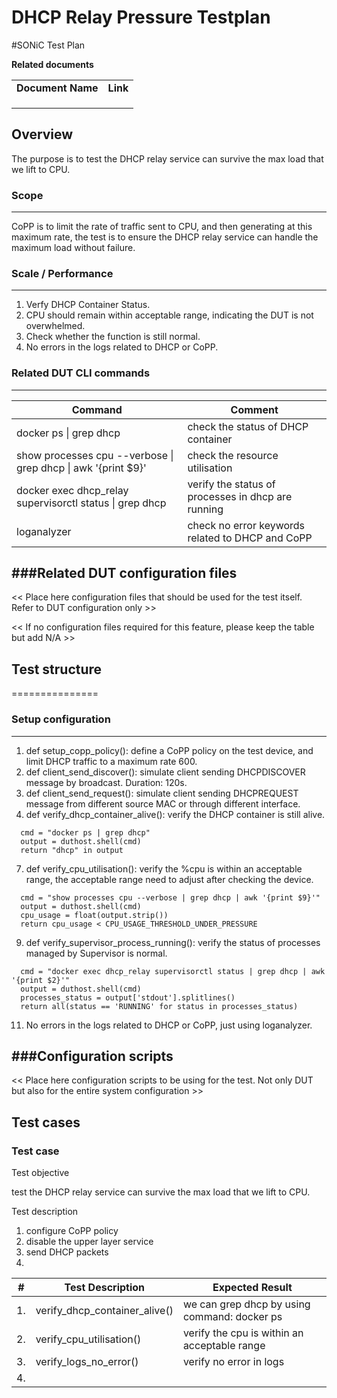 # DHCP Relay Pressure Testplan

#SONiC Test Plan




<span id="_Toc205800613" class="anchor"><span id="_Toc463421032" class="anchor"><span id="_Toc463514628" class="anchor"></span></span></span>**Related documents**

|                   |          |
|-------------------|----------|
| **Document Name** | **Link** |
|                   |          |
|                   |          |
|                   |          |




## Overview

The purpose is to test the DHCP relay service can survive the max load that we lift to CPU.

### Scope
---------

CoPP is to limit the rate of traffic sent to CPU, and then generating at this maximum rate, the test is to ensure the DHCP relay service can handle the maximum load without failure.

### Scale / Performance
-------------------
1. Verfy DHCP Container Status.
2. CPU should remain within acceptable range, indicating the DUT is not overwhelmed.
3. Check whether the function is still normal.
4. No errors in the logs related to DHCP or CoPP.

### Related **DUT** CLI commands
----------------------------


| **Command**                                                      | **Comment** |
|------------------------------------------------------------------|-------------|
| docker ps \| grep dhcp          | check the status of DHCP container            |
| show processes cpu --verbose \| grep dhcp \| awk '{print $9}'  | check the resource utilisation   |
| docker exec dhcp_relay supervisorctl status \| grep dhcp | verify the status of processes in dhcp are running |
| loganalyzer    | check no error keywords related to DHCP and CoPP |

###Related DUT configuration files
-----------------------------------

&lt;&lt; Place here configuration files that should be used for the test itself. Refer to DUT configuration only &gt;&gt;

&lt;&lt; If no configuration files required for this feature, please keep the table but add N/A &gt;&gt;

## Test structure 
===============

### Setup configuration
-------------------

1) def setup_copp_policy(): define a CoPP policy on the test device, and limit DHCP traffic to a maximum rate 600.
2) def client_send_discover(): simulate client sending DHCPDISCOVER message by broadcast. Duration: 120s.
3) def client_send_request(): simulate client sending DHCPREQUEST message from different source MAC or through different interface.
5) def verify_dhcp_container_alive(): verify the DHCP container is still alive.
```
  cmd = "docker ps | grep dhcp"
  output = duthost.shell(cmd)
  return "dhcp" in output
```
7) def verify_cpu_utilisation(): verify the %cpu is within an acceptable range, the acceptable range need to adjust after checking the device.
```
  cmd = "show processes cpu --verbose | grep dhcp | awk '{print $9}'"
  output = duthost.shell(cmd)
  cpu_usage = float(output.strip())
  return cpu_usage < CPU_USAGE_THRESHOLD_UNDER_PRESSURE
```
9) def verify_supervisor_process_running(): verify the status of processes managed by Supervisor is normal.
```
  cmd = "docker exec dhcp_relay supervisorctl status | grep dhcp | awk '{print $2}'"
  output = duthost.shell(cmd)
  processes_status = output['stdout'].splitlines()
  return all(status == 'RUNNING' for status in processes_status)
```
11) No errors in the logs related to DHCP or CoPP, just using loganalyzer.

###Configuration scripts
---------------------

&lt;&lt; Place here configuration scripts to be using for the test. Not only DUT but also for the entire system configuration &gt;&gt;

Test cases
----------

### Test case 

Test objective

test the DHCP relay service can survive the max load that we lift to CPU.

Test description

1) configure CoPP policy
2) disable the upper layer service
3) send DHCP packets
4) 

| **\#** | **Test Description** | **Expected Result** |
|--------|----------------------|---------------------|
| 1.     | verify_dhcp_container_alive() | we can grep dhcp by using command: docker ps |
| 2.     | verify_cpu_utilisation() | verify the cpu is within an acceptable range |
| 3.     | verify_logs_no_error() | verify no error in logs |
| 4.     |                      |                     |
